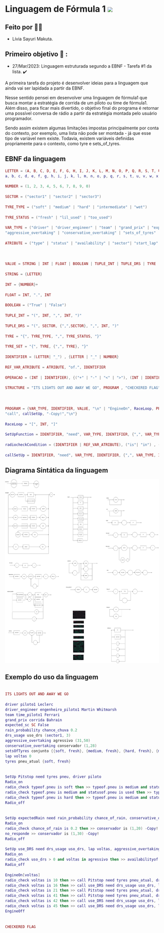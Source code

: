 # Linguagem de Fórmula 1 <img src="https://img.shields.io/static/v1?label=Etapa1&message=Finalizado&color=success&style=flat-square&logo=ghost"/>


## Feito por :raising_hand_woman:

- Lívia Sayuri Makuta.

## Primeiro objetivo :round_pushpin: :

- 27/Mar/2023: Linguagem estruturada segundo a EBNF - Tarefa #1 da lista.  :heavy_check_mark:

A primeira tarefa do projeto é desenvolver ideias para a linguagem que ainda vai ser lapidada a partir da EBNF.

Nesse sentido pensei em desenvolver uma linguagem de fórmula1 que busca montar a estratégia de corrida de um piloto ou time de fórmula1.
Além disso, para ficar mais divertido, o objetivo final do programa é retornar uma possível conversa de rádio a partir da estratégia montada pelo usuário programador. 

Sendo assim existem algumas limitações impostas principalmente por conta do contexto, por exemplo, uma lista não pode ser montada - já que esse tipo de variável nem existe. Todavia, existem variáveis definidas propriamente para o contexto, como tyre e sets_of_tyres.

## EBNF da linguagem

``` lua
LETTER = (A, B, C, D, E, F, G, H, I, J, K, L, M, N, O, P, Q, R, S, T, U, V, W, X, Y, Z, 
a, b, c, d, e, f, g, h, i, j, k, l, m, n, o, p, q, r, s, t, u, v, w, x, y, z)

NUMBER = (1, 2, 3, 4, 5, 6, 7, 8, 9, 0)

SECTOR = ("sector1" | "sector2" | "sector3")

TYRE_TYPE = ("soft" | "medium" | "hard" | "intermediate" | "wet")

TYRE_STATUS = ("fresh" | "lil_used" | "too_used")

VAR_TYPE = ("driver" | "driver_engineer" | "team" | "grand_prix" | "expected_sc" | "rain_probability" | "drs_usage" | 
"aggressive_overtaking" | "conservative_overtaking" | "sets_of_tyres" | "lap" | "tyre")

ATRIBUTE = ("type" | "status" | "availability" | "sector"| "start_lap"| "end_lap" )



VALUE = STRING | INT | FLOAT | BOOLEAN | TUPLE_INT | TUPLE_DRS | TYRE | TYRE_SET | OPERACAO

STRING = {LETTER}

INT = {NUMBER}+

FLOAT = INT, ".", INT

BOOLEAN = ("True" | "False")

TUPLE_INT = "(", INT, ",", INT, ")"

TUPLE_DRS = "(", SECTOR, {",",SECTOR}, ",", INT, ")"

TYRE = "{", TYRE_TYPE, ",", TYRE_STATUS, "}"

TYRE_SET = "{", TYRE, {",", TYRE}, "}"

IDENTIFIER = (LETTER| "_") , {LETTER | "_" | NUMBER}

REF_VAR_ATRIBUTE = ATRIBUTE, "of.", IDENTIFIER

OPERACAO = (INT | IDENTIFIER), {("+" | "-" | "<" | ">"), (INT | IDENTIFIER)}

STRUCTURE = "ITS LIGHTS OUT AND AWAY WE GO", PROGRAM , "CHECKERED FLAG"
 


PROGRAM = {VAR_TYPE, IDENTIFIER, VALUE, "\n" | "EngineOn", RaceLoop, PROGRAM, "EngineOff", "\n"| "SetUp", SetUpFunction, PROGRAM, "Radio_off", "\n"| "radio_check", radiocheckCondition, PROGRAM, "-Copy!", "\n" ,  ["no_response >>", PROGRAM, "-Copy!", "\n"] |
"call", callSetUp, "-Copy!","\n"}

RaceLoop = "[", INT, "]"

SetUpFunction = IDENTIFIER, "need", VAR_TYPE, IDENTIFIER, {",", VAR_TYPE, IDENTIFIER}, "\n", "Radio_on"

radiocheckCondition = (IDENTIFIER | REF_VAR_ATRIBUTE), ("is"| "in") , (VALUE | IDENTIFIER | REF_VAR_ATRIBUTE), {("and" | "or"), (IDENTIFIER | REF_VAR_ATRIBUTE), ("is"| "in") , (VALUE | IDENTIFIER | REF_VAR_ATRIBUTE)}, "then >>"

callSetUp = IDENTIFIER, "need", VAR_TYPE, IDENTIFIER, {",", VAR_TYPE, IDENTIFIER}

```

## Diagrama Sintática da linguagem

<img src="diagrama_sintatico.drawio.png" width="800" height="600">



## Exemplo do uso da linguagem

```lua

ITS LIGHTS OUT AND AWAY WE GO

driver piloto1 Leclerc
driver_engineer engenheiro_piloto1 Martin Whitmarsh
team time_piloto1 Ferrari
grand_prix corrida Bahrain
expected_sc SC False
rain_probability chance_chuva 0.2
drs_usage uso_drs (sector1, 3)
aggressive_overtaking agressivo (31,50)
conservative_overtaking conservador (1,28)
setsOfTyres conjunto {{soft, fresh}, {medium, fresh}, {hard, fresh}, {medium, used}}
lap voltas 0
tyres pneu_atual {soft, fresh}


SetUp Pitstop need tyres pneu, driver piloto
Radio_on
radio_check typeof.pneu is soft then >> typeof.pneu is medium and statusof.pneu is used -Copy!
radio_check typeof.pneu is medium and statusof.pneu is used then >> typeof.pneu is hard and statusof.pneu is fresh -Copy!
radio_check typeof.pneu is hard then >> typeof.pneu is medium and statusof.pneu is fresh -Copy!
Radio_off


SetUp expectedRain need rain_probability chance_of_rain, conservative_overtaking coservador
Radio_on
radio_check chance_of_rain is 0.2 then >> conservador is (1,20) -Copy!
no_responde >> conservador is (1,30) -Copy!
Radio_off

SetUp use_DRS need drs_usage uso_drs, lap voltas, aggressive_overtaking agressivo
Radio_on
radio_check uso_drs > 0 and voltas in agressivo then >> availabilityof.uso_drs is availabilityof.uso_drs-1
Radio_off

EngineOn[voltas]
radio_check voltas is 10 then >> call Pitstop need tyres pneu_atual, driver piloto1 -Copy!
radio_check voltas is 16 then >> call use_DRS need drs_usage uso_drs, lap voltas, aggressive_overtaking agressivo -Copy!
radio_check voltas is 21 then >> call Pitstop need tyres pneu_atual, driver piloto1 -Copy!
radio_check voltas is 41 then >> call Pitstop need tyres pneu_atual, driver piloto1 -Copy!
radio_check voltas is 42 then >> call use_DRS need drs_usage uso_drs, lap voltas, aggressive_overtaking agressivo -Copy!
radio_check voltas is 45 then >> call use_DRS need drs_usage uso_drs, lap voltas, aggressive_overtaking agressivo -Copy!
EngineOff


CHECKERED FLAG

```



